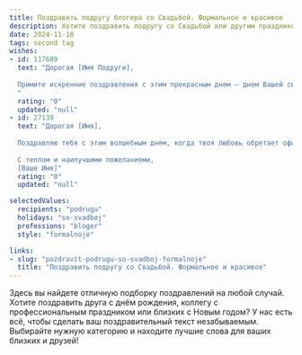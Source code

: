 ```yaml
---
title: Поздравить подругу блогера со Свадьбой. Формальное и красивое
description: Хотите поздравить подругу со Свадьбой или другим праздником? Наш ИИ создаст незабываемое поздравление, а вы обязательно выделитесь среди других.  
date: 2024-11-10
tags: second tag
wishes:
- id: 117689
  text: "Дорогая [Имя Подруги],
  
  Примите искренние поздравления с этим прекрасным днем – днем Вашей свадьбы!  Желаю Вам и Вашему супругу бесконечного счастья, любви, взаимопонимания и благополучия. Пусть Ваш семейный очаг всегда будет полон тепла, уюта и света.  Пусть блогерская жизнь принесёт Вам вдохновение для создания новых прекрасных историй, а семейная жизнь – вдохновение для создания красивейшей истории Вашей любви.  Горько!
  "
  rating: "0"
  updated: "null"
- id: 27139
  text: "Дорогая [Имя],
  
  Поздравляю тебя с этим волшебным днем, когда твоя любовь обретает официальный статус, а твоя душа находит свою вторую половинку. Пусть этот день станет началом новой главы твоей жизни, наполненной взаимной поддержкой, нежностью и творческими всплесками. Как блогер ты вдохновляешь многих, и сегодня ты вдохновляешь нас всех своим счастьем. Пусть ваш союз будет таким же ярким и живым, как и твои истории.
  
  С теплом и наилучшими пожеланиями,
  [Ваше Имя]"
  rating: "0"
  updated: "null"

selectedValues:
  recipients: "podrugu"
  holidays: "so-svadboj"
  professions: "bloger"
  style: "formalnoje"

links:
- slug: "pozdravit-podrugu-so-svadboj-formalnoje"
  title: "Поздравить подругу со Свадьбой. Формальное и красивое"
---
```


Здесь вы найдете отличную подборку поздравлений на любой случай.
Хотите поздравить друга с днём рождения, коллегу с профессиональным праздником или близких с Новым годом? У нас есть всё, чтобы сделать ваш поздравительный текст незабываемым. Выбирайте нужную категорию и находите лучшие слова для ваших близких и друзей!
